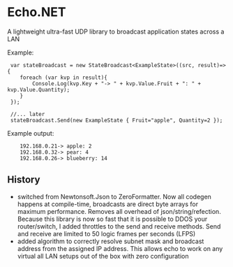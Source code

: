 # Echo.NET

A lightweight ultra-fast UDP library to broadcast application states across a LAN

Example:

````
 var stateBroadcast = new StateBroadcast<ExampleState>((src, result)=>{
    foreach (var kvp in result){
        Console.Log(kvp.Key + "-> " + kvp.Value.Fruit + ": " + kvp.Value.Quantity);
    }
 });
 
 //... later
 stateBroadcast.Send(new ExampleState { Fruit="apple", Quantity=2 });
```` 
Example output:
````
    192.168.0.21-> apple: 2
    192.168.0.32-> pear: 4
    192.168.0.26-> blueberry: 14
````

## History
- switched from Newtonsoft.Json to ZeroFormatter. Now all codegen happens at compile-time, broadcasts are direct byte arrays for maximum performance. Removes all overhead of json/string/refection. Because this library is now so fast that it is possible to DDOS your router/switch, I added throttles to the send and receive methods. Send and receive are limited to 50 logic frames per seconds (LFPS)
- added algorithm to correctly resolve subnet mask and broadcast address from the assigned IP address. This allows echo to work on any virtual all LAN setups out of the box with zero configuration
